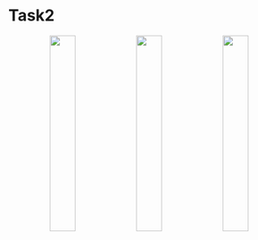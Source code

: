 # Task2

<div align="center">
        <img width="30%" src="http://oi65.tinypic.com/2ldizd0.jpg"</img>
        <img width="30%" src="http://oi63.tinypic.com/2hf0thz.jpg"</img>        
        <img width="30%" src="http://oi68.tinypic.com/117vds7.jpg"</img>
</div>